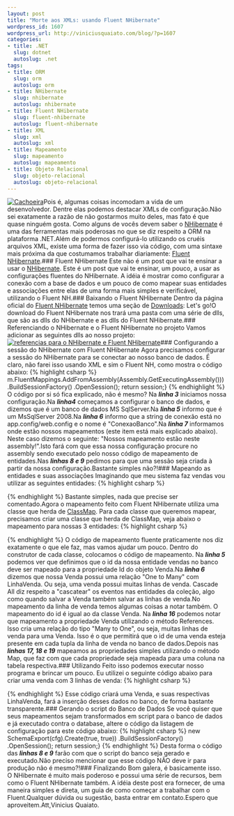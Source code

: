 ```yaml
--- 
layout: post
title: "Morte aos XMLs: usando Fluent NHibernate"
wordpress_id: 1607
wordpress_url: http://viniciusquaiato.com/blog/?p=1607
categories: 
- title: .NET
  slug: dotnet
  autoslug: .net
tags: 
- title: ORM
  slug: orm
  autoslug: orm
- title: NHibernate
  slug: nhibernate
  autoslug: nhibernate
- title: Fluent NHibernate
  slug: fluent-nhibernate
  autoslug: fluent-nhibernate
- title: XML
  slug: xml
  autoslug: xml
- title: Mapeamento
  slug: mapeamento
  autoslug: mapeamento
- title: Objeto Relacional
  slug: objeto-relacional
  autoslug: objeto-relacional
---
```

[![](http://viniciusquaiato.com/blog/wp-content/uploads/2010/09/lago_com_cachoeira_25_facil-150x150.jpg "Cachoeira")](http://viniciusquaiato.com/blog/wp-content/uploads/2010/09/lago_com_cachoeira_25_facil.jpg)Pois é, algumas coisas incomodam a vida de um desenvolvedor. Dentre elas podemos destacar XMLs de configuração.Não sei exatamente a razão de não gostarmos muito deles, mas fato é que quase ninguém gosta. Como alguns de vocês devem saber o [NHibernate](http://nhforge.org/Default.aspx) é uma das ferramentas mais poderosas no que se diz respeito a ORM na plataforma .NET.Além de podermos configurá-lo utilizando os cruéis arquivos XML, existe uma forma de fazer isso via código, com uma sintaxe mais próxima da que costumamos trabalhar diariamente: [Fluent NHibernate](http://fluentnhibernate.org/).### Fluent NHibernate
Este não é um post que vai te ensinar a usar o [NHibernate](http://nhforge.org/Default.aspx). Este é um post que vai te ensinar, um pouco, a usar as configurações fluentes do NHibernate. A idéia é mostrar como configurar a conexão com a base de dados e um pouco de como mapear suas entidades e associações entre elas de uma forma mais simples e verificável, utilizando o Fluent NH.### Baixando o Fluent NHibernate
Dentro da página oficial do [Fluent NHibernate](http://fluentnhibernate.org/) temos uma seção de [Downloads](http://fluentnhibernate.org/downloads): Let's go!O download do Fluent NHibernate nos trará uma pasta com uma série de dlls, que são as dlls do NHibernate e as dlls do Fluent NHibernate.### Referenciando o NHibernate e o Fluent NHibernate no projeto
Vamos adicionar as seguintes dlls ao nosso projeto:[![referencias para o NHibernate e Fluent NHibernate](http://viniciusquaiato.com/blog/wp-content/uploads/2010/09/referencias_fluent_nhibernate-300x229.png "referencias para o NHibernate e Fluent NHibernate")](http://viniciusquaiato.com/blog/wp-content/uploads/2010/09/referencias_fluent_nhibernate.png)### Configurando a sessão do NHibernate com Fluent NHibernate
Agora precisamos configurar a sessão do NHibernate para se conectar ao nosso banco de dados. É claro, não farei isso usando XML e sim o Fluent NH, como mostra o código abaixo:
{% highlight csharp %}
 m.FluentMappings.AddFromAssembly(Assembly.GetExecutingAssembly()))        .BuildSessionFactory()        .OpenSession();    return session;}
{% endhighlight %}
O código por si só fica explicado, não é mesmo? Na **_linha 3_** iniciamos nossa configuração.Na **_linha4_** começamos a configurar o banco de dados, e dizemos que é um banco de dados MS SqlServer.Na **_linha 5_** informo que é um MsSqlServer 2008.Na **_linha 6_** informo que a string de conexão está no app.config/web.config e o nome é "ConexaoBanco".Na **_linha 7_** informamos onde estão nossos mapeamentos (este item está mais explicado abaixo). Neste caso dizemos o seguinte: "Nossos mapeamento estão neste assembly!".Isto fará com que essa nossa configuração procure no assembly sendo executado pelo nosso código de mapeamento de entidades.Nas **_linhas 8 e 9_** pedimos para que uma sessão seja criada à partir da nossa configuração.Bastante simples não?!### Mapeando as entidades e suas associações
Imaginando que meu sistema faz vendas vou utilizar as seguintes entidades: 
{% highlight csharp %}

{% endhighlight %}
Bastante simples, nada que precise ser comentado.Agora o mapeamento feito com Fluent NHibernate utiliza uma classe que herda de [ClassMap<t />](http://wiki.fluentnhibernate.org/Fluent_mapping#ClassMap). Para cada classe que queremos mapear, precisamos criar uma classe que herda de ClassMap, veja abaixo o mapeamento para nossas 3 entidades:
{% highlight csharp %}

{% endhighlight %}
O código de mapeamento fluente praticamente nos diz exatamente o que ele faz, mas vamos ajudar um pouco. Dentro do construtor de cada classe, colocamos o código de mapeamento. Na **_linha 5_** podemos ver que definimos que o id da nossa entidade vendas no banco deve ser mapeado para a propriedade Id do objeto Venda.Na **_linha 6_** dizemos que nossa Venda possui uma relação "One to Many" com LinhaVenda. Ou seja, uma venda possui muitas linhas de venda. Cascade All diz respeito a "cascatear" os eventos nas entidades da coleção, algo como quando salvar a Venda também salvar as linhas de venda.No mapeamento da linha de venda temos algumas coisas a notar também. O mapeamento do id é igual ao da classe Venda. Na **_linha 16_** podemos notar que mapeamento a propriedade Venda utilizando o método References. Isso cria uma relação do tipo "Many to One", ou seja, muitas linhas de venda para uma Venda. Isso é o que permitirá que o id de uma venda esteja presente em cada tupla da linha de venda no banco de dados.Depois nas **_linhas 17, 18 e 19_** mapeamos as propriedades simples utilizando o método Map, que faz com que cada propriedade seja mapeada para uma coluna na tabela respectiva.### Utilizando
Feito isso podemos executar nosso programa e brincar um pouco. Eu utilizei o seguinte código abaixo para criar uma venda com 3 linhas de venda:
{% highlight csharp %}

{% endhighlight %}
Esse código criará uma Venda, e suas respectivas LinhaVenda, fará a inserção desses dados no banco, de forma bastante transparente.### Gerando o script do Banco de Dados
Se você quiser que seus mapeamentos sejam transformados em script para o banco de dados e já executado contra o database, altere o código da listagem de configuração para este código abaixo:
{% highlight csharp %}
                            new SchemaExport(cfg).Create(true, true))        .BuildSessionFactory()        .OpenSession();    return session;}
{% endhighlight %}
Desta forma o código das **_linhas 8 e 9_** farão com que o script do banco seja gerado e executado.Não preciso mencionar que esse código NÃO deve ir para produção não é mesmo?!### Finalizando
Bom galera, é basicamente isso. O NHibernate é muito mais poderoso e possui uma série de recursos, bem como o Fluent NHibernate também. A idéia deste post era fornecer, de uma maneira simples e direta, um guia de como começar a trabalhar com o Fluent.Qualquer dúvida ou sugestão, basta entrar em contato.Espero que aproveitem.Att,Vinicius Quaiato.
